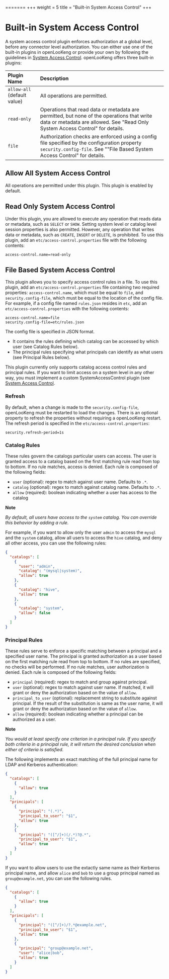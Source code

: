 =======
+++
weight = 5
title = "Built-in System Access Control"
+++

Built-in System Access Control
==============================

A system access control plugin enforces authorization at a global level, before any connector level authorization. You can either use one of the built-in plugins in openLooKeng or provide your own by following the guidelines in [System Access Control](../develop/system-access-control.html). openLooKeng offers three built-in plugins:

| Plugin Name                 | Description                                                  |
| :-------------------------- | :----------------------------------------------------------- |
| `allow-all` (default value) | All operations are permitted.                                |
| `read-only`                 | Operations that read data or metadata are permitted, but none of the operations that write data or metadata are allowed. See "Read Only System Access Control" for details. |
| `file`                      | Authorization checks are enforced using a config file specified by the configuration property `security.config-file`. See ""File Based System Access Control" for details. |

Allow All System Access Control
-------------------------------

All operations are permitted under this plugin. This plugin is enabled by default.

Read Only System Access Control
-------------------------------

Under this plugin, you are allowed to execute any operation that reads data or metadata, such as `SELECT` or `SHOW`. Setting system level or catalog level session properties is also permitted. However, any
operation that writes data or metadata, such as `CREATE`, `INSERT` or `DELETE`, is prohibited. To use this plugin, add an `etc/access-control.properties` file with the following contents:

``` properties
access-control.name=read-only
```

File Based System Access Control
--------------------------------

This plugin allows you to specify access control rules in a file. To use this plugin, add an `etc/access-control.properties` file containing two required properties: `access-control.name`, which must be equal to `file`, and `security.config-file`, which must be equal to the location of the config file. For example, if a config file named `rules.json` resides in `etc`, add an `etc/access-control.properties` with the following contents:

``` properties
access-control.name=file
security.config-file=etc/rules.json
```

The config file is specified in JSON format.

-   It contains the rules defining which catalog can be accessed by which user (see Catalog Rules below).
-   The principal rules specifying what principals can identify as what users (see Principal Rules below).

This plugin currently only supports catalog access control rules and principal rules. If you want to limit access on a system level in any other way, you must implement a custom SystemAccessControl plugin (see [System Access Control](../develop/system-access-control.html).

### Refresh

By default, when a change is made to the `security.config-file`, openLooKeng must be restarted to load the changes. There is an optional property to refresh the properties without requiring a openLooKeng restart. The refresh period is specified in the `etc/access-control.properties`:

``` properties
security.refresh-period=1s
```

### Catalog Rules

These rules govern the catalogs particular users can access. The user is granted access to a catalog based on the first matching rule read from top to bottom. If no rule matches, access is denied. Each rule is
composed of the following fields:

-   `user` (optional): regex to match against user name. Defaults to `.*`.
-   `catalog` (optional): regex to match against catalog name. Defaults to `.*`.
-   `allow` (required): boolean indicating whether a user has access to the catalog


**Note**

*By default, all users have access to the `system` catalog. You can override this behavior by adding a rule.*


For example, if you want to allow only the user `admin` to access the `mysql` and the `system` catalog, allow all users to access the `hive` catalog, and deny all other access, you can use the following rules:

``` json
{
  "catalogs": [
    {
      "user": "admin",
      "catalog": "(mysql|system)",
      "allow": true
    },
    {
      "catalog": "hive",
      "allow": true
    },
    {
      "catalog": "system",
      "allow": false
    }
  ]
}
```

### Principal Rules

These rules serve to enforce a specific matching between a principal and a specified user name. The principal is granted authorization as a user
based on the first matching rule read from top to bottom. If no rules are specified, no checks will be performed. If no rule matches, user authorization is denied. Each rule is composed of the following fields:

-   `principal` (required): regex to match and group against principal.
-   `user` (optional): regex to match against user name. If matched, it will grant or deny the authorization based on the value of `allow`.
-   `principal_to_user` (optional): replacement string to substitute against principal. If the result of the substitution is same as the user name, it will grant or deny the authorization based on the
    value of `allow`.
-   `allow` (required): boolean indicating whether a principal can be authorized as a user.


**Note**

*You would at least specify one criterion in a principal rule. If you specify both criteria in a principal rule, it will return the desired conclusion when either of criteria is satisfied.*

The following implements an exact matching of the full principal name for LDAP and Kerberos authentication:

``` json
{
  "catalogs": [
    {
      "allow": true
    }
  ],
  "principals": [
    {
      "principal": "(.*)",
      "principal_to_user": "$1",
      "allow": true
    },
    {
      "principal": "([^/]+)(/.*)?@.*",
      "principal_to_user": "$1",
      "allow": true
    }
  ]
}
```

If you want to allow users to use the  extactly same name as their Kerberos principal name, and allow `alice` and `bob` to use a group principal named as `group@example.net`, you can use the following rules.

``` json
{
  "catalogs": [
    {
      "allow": true
    }
  ],
  "principals": [
    {
      "principal": "([^/]+)/?.*@example.net",
      "principal_to_user": "$1",
      "allow": true
    },
    {
      "principal": "group@example.net",
      "user": "alice|bob",
      "allow": true
    }
  ]
}
```
